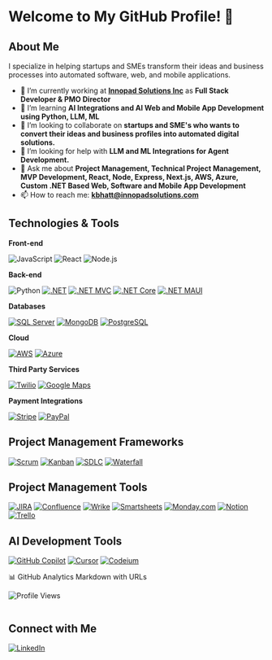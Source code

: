 # Welcome to My GitHub Profile! 👋

## About Me
I specialize in helping startups and SMEs transform their ideas and business processes into automated software, web, and mobile applications. 

- 🔭 I’m currently working at **[Innopad Solutions Inc](https://innopadsolutions.com/)** as **Full Stack Developer & PMO Director**
- 🌱 I’m learning **AI Integrations and AI Web and Mobile App Development using Python, LLM, ML**
- 👯 I’m looking to collaborate on **startups and SME's who wants to convert their ideas and business profiles into automated digital solutions.**
- 🤔 I’m looking for help with **LLM and ML Integrations for Agent Development.**
- 💬 Ask me about **Project Management, Technical Project Management, MVP Development, React, Node, Express, Next.js, AWS, Azure, Custom .NET Based Web, Software and Mobile App Development**
- 📫 How to reach me: **kbhatt@innopadsolutions.com**

## Technologies & Tools

**Front-end**

![JavaScript](https://img.shields.io/badge/-JavaScript-F7DF1E?logo=javascript&logoColor=black)
![React](https://img.shields.io/badge/-React-61DAFB?logo=react&logoColor=black)
![Node.js](https://img.shields.io/badge/-Node.js-339933?logo=node.js&logoColor=white)

**Back-end**

![Python](https://img.shields.io/badge/-Python-3776AB?logo=python&logoColor=white)
[![.NET](https://img.shields.io/badge/-DotNet-512BD4?logo=.net&logoColor=white)](https://dotnet.microsoft.com/)
[![.NET MVC](https://img.shields.io/badge/-ASP.NET_MVC-512BD4?logo=.net&logoColor=white)](https://learn.microsoft.com/en-us/aspnet/mvc/overview/)
[![.NET Core](https://img.shields.io/badge/-DotNet_Core-512BD4?logo=.net&logoColor=white)](https://learn.microsoft.com/en-us/dotnet/core/)
[![.NET MAUI](https://img.shields.io/badge/-DotNet_MAUI-512BD4?logo=.net&logoColor=white)](https://learn.microsoft.com/en-us/dotnet/maui/)

**Databases**

[![SQL Server](https://img.shields.io/badge/-SQL_Server-CC2927?logo=microsoftsqlserver&logoColor=white)](https://www.microsoft.com/en-us/sql-server)
[![MongoDB](https://img.shields.io/badge/-MongoDB-47A248?logo=mongodb&logoColor=white)](https://www.mongodb.com/)
[![PostgreSQL](https://img.shields.io/badge/-PostgreSQL-4169E1?logo=postgresql&logoColor=white)](https://www.postgresql.org/)

**Cloud**

[![AWS](https://img.shields.io/badge/-AWS-232F3E?logo=amazonaws&logoColor=white)](https://aws.amazon.com/)
[![Azure](https://img.shields.io/badge/-Azure-0078D4?logo=microsoftazure&logoColor=white)](https://azure.microsoft.com/)

**Third Party Services**

[![Twilio](https://img.shields.io/badge/-Twilio-F22F46?logo=twilio&logoColor=white)](https://www.twilio.com/)
[![Google Maps](https://img.shields.io/badge/-Google_Maps-4285F4?logo=googlemaps&logoColor=white)](https://developers.google.com/maps)

**Payment Integrations**

[![Stripe](https://img.shields.io/badge/-Stripe-008CDD?logo=stripe&logoColor=white)](https://stripe.com/)
[![PayPal](https://img.shields.io/badge/-PayPal-003087?logo=paypal&logoColor=white)](https://developer.paypal.com/)

## Project Management Frameworks

[![Scrum](https://img.shields.io/badge/-Scrum-00BFFF?logo=scrumalliance&logoColor=white)](https://www.scrum.org/)
[![Kanban](https://img.shields.io/badge/-Kanban-008000?logo=kanban&logoColor=white)](https://kanbanize.com/kanban-resources/getting-started/what-is-kanban)
[![SDLC](https://img.shields.io/badge/-SDLC-FF4500?logo=developerboard&logoColor=white)](https://en.wikipedia.org/wiki/Systems_development_life_cycle)
[![Waterfall](https://img.shields.io/badge/-Waterfall-1E90FF?logo=waterfall&logoColor=white)](https://www.productplan.com/glossary/waterfall-methodology/)

## Project Management Tools

[![JIRA](https://img.shields.io/badge/-JIRA-0052CC?logo=jira&logoColor=white)](https://www.atlassian.com/software/jira)
[![Confluence](https://img.shields.io/badge/-Confluence-172B4D?logo=confluence&logoColor=white)](https://www.atlassian.com/software/confluence)
[![Wrike](https://img.shields.io/badge/-Wrike-08CC82?logo=wrike&logoColor=white)](https://www.wrike.com/)
[![Smartsheets](https://img.shields.io/badge/-Smartsheets-0273CF?logo=smartsheet&logoColor=white)](https://www.smartsheet.com/)
[![Monday.com](https://img.shields.io/badge/-Monday.com-FF3E00?logo=monday&logoColor=white)](https://monday.com/)
[![Notion](https://img.shields.io/badge/-Notion-000000?logo=notion&logoColor=white)](https://www.notion.so/)
[![Trello](https://img.shields.io/badge/-Trello-0079BF?logo=trello&logoColor=white)](https://trello.com/)

## AI Development Tools

[![GitHub Copilot](https://img.shields.io/badge/-GitHub%20Copilot-000000?logo=github&logoColor=white)](https://github.com/features/copilot)
[![Cursor](https://img.shields.io/badge/-Cursor-0088CC?logo=cursor&logoColor=white)](https://www.cursor.so/)
[![Codeium](https://img.shields.io/badge/-Codeium-FFD700?logo=codeium&logoColor=black)](https://www.codeium.com/)

📊 GitHub Analytics Markdown with URLs

![Profile Views](https://komarev.com/ghpvc/?username=kandarp-innopad&color=brightgreen)

<img src="https://bypawjdoagkzlcnjhczt.functions.supabase.co/track-visit?username=kandarp-innopad" width="0" height="0" />


## Connect with Me
[![LinkedIn](https://img.shields.io/badge/-LinkedIn-0077B5?logo=linkedin&logoColor=white)](https://www.linkedin.com/in/kandarpbhatt786/)


